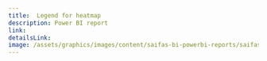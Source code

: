 ```yaml
---
title:  Legend for heatmap
description: Power BI report
link:
detailsLink:
image: /assets/graphics/images/content/saifas-bi-powerbi-reports/saifas-bi-pbi-report-legend-for-heatmap-300px-300px.png
---
```

